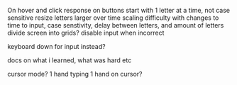 On hover and click response on buttons
start with 1 letter at a time, not case sensitive
resize letters larger over time
scaling difficulty with changes to time to input, case senstivity, delay between letters, and amount of letters
divide screen into grids?
disable input when incorrect

keyboard down for input instead?

docs on what i learned, what was hard etc

cursor mode? 1 hand typing 1 hand on cursor?